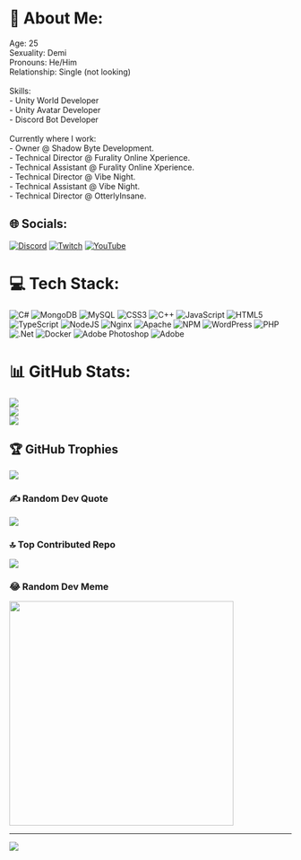 # 💫 About Me:
Age: 25<br>Sexuality: Demi<br>Pronouns: He/Him<br>Relationship: Single (not looking)<br><br>Skills:<br>- Unity World Developer<br>- Unity Avatar Developer<br>- Discord Bot Developer<br><br>Currently where I work:<br>- Owner @ Shadow Byte Development.<br>- Technical Director @ Furality Online Xperience.<br>- Technical Assistant @ Furality Online Xperience.<br>- Technical Director @ Vibe Night.<br>- Technical Assistant @ Vibe Night.<br>- Technical Director @ OtterlyInsane.

## 🌐 Socials:
[![Discord](https://img.shields.io/badge/Discord-%237289DA.svg?logo=discord&logoColor=white)](https://shadowhub.dev/) [![Twitch](https://img.shields.io/badge/Twitch-%239146FF.svg?logo=Twitch&logoColor=white)](https://twitch.tv/shadowbytedev) [![YouTube](https://img.shields.io/badge/YouTube-%23FF0000.svg?logo=YouTube&logoColor=white)](https://www.youtube.com/@shadowbyte.dev1
) 

# 💻 Tech Stack:
![C#](https://img.shields.io/badge/c%23-%23239120.svg?style=for-the-badge&logo=csharp&logoColor=white) ![MongoDB](https://img.shields.io/badge/MongoDB-%234ea94b.svg?style=for-the-badge&logo=mongodb&logoColor=white) ![MySQL](https://img.shields.io/badge/mysql-4479A1.svg?style=for-the-badge&logo=mysql&logoColor=white) ![CSS3](https://img.shields.io/badge/css3-%231572B6.svg?style=for-the-badge&logo=css3&logoColor=white) ![C++](https://img.shields.io/badge/c++-%2300599C.svg?style=for-the-badge&logo=c%2B%2B&logoColor=white) ![JavaScript](https://img.shields.io/badge/javascript-%23323330.svg?style=for-the-badge&logo=javascript&logoColor=%23F7DF1E) ![HTML5](https://img.shields.io/badge/html5-%23E34F26.svg?style=for-the-badge&logo=html5&logoColor=white) ![TypeScript](https://img.shields.io/badge/typescript-%23007ACC.svg?style=for-the-badge&logo=typescript&logoColor=white) ![NodeJS](https://img.shields.io/badge/node.js-6DA55F?style=for-the-badge&logo=node.js&logoColor=white) ![Nginx](https://img.shields.io/badge/nginx-%23009639.svg?style=for-the-badge&logo=nginx&logoColor=white) ![Apache](https://img.shields.io/badge/apache-%23D42029.svg?style=for-the-badge&logo=apache&logoColor=white) ![NPM](https://img.shields.io/badge/NPM-%23CB3837.svg?style=for-the-badge&logo=npm&logoColor=white) ![WordPress](https://img.shields.io/badge/WordPress-%23117AC9.svg?style=for-the-badge&logo=WordPress&logoColor=white) ![PHP](https://img.shields.io/badge/php-%23777BB4.svg?style=for-the-badge&logo=php&logoColor=white) ![.Net](https://img.shields.io/badge/.NET-5C2D91?style=for-the-badge&logo=.net&logoColor=white) ![Docker](https://img.shields.io/badge/docker-%230db7ed.svg?style=for-the-badge&logo=docker&logoColor=white) ![Adobe Photoshop](https://img.shields.io/badge/adobe%20photoshop-%2331A8FF.svg?style=for-the-badge&logo=adobe%20photoshop&logoColor=white) ![Adobe](https://img.shields.io/badge/adobe-%23FF0000.svg?style=for-the-badge&logo=adobe&logoColor=white)
# 📊 GitHub Stats:
![](https://github-readme-stats.vercel.app/api?username=ShadowBytedev&theme=dark&hide_border=false&include_all_commits=true&count_private=true)<br/>
![](https://github-readme-streak-stats.herokuapp.com/?user=ShadowBytedev&theme=dark&hide_border=false)<br/>
![](https://github-readme-stats.vercel.app/api/top-langs/?username=ShadowBytedev&theme=dark&hide_border=false&include_all_commits=true&count_private=true&layout=compact)

## 🏆 GitHub Trophies
![](https://github-profile-trophy.vercel.app/?username=ShadowBytedev&theme=radical&no-frame=false&no-bg=true&margin-w=4)

### ✍️ Random Dev Quote
![](https://quotes-github-readme.vercel.app/api?type=horizontal&theme=dark)

### 🔝 Top Contributed Repo
![](https://github-contributor-stats.vercel.app/api?username=ShadowBytedev&limit=5&theme=dark&combine_all_yearly_contributions=true)

### 😂 Random Dev Meme
<img src='https://memer-new.vercel.app/' style="height: 400px;"/>

---
[![](https://visitcount.itsvg.in/api?id=ShadowBytedev&icon=0&color=4)](https://visitcount.itsvg.in)

<!-- Proudly created with GPRM ( https://gprm.itsvg.in ) -->
